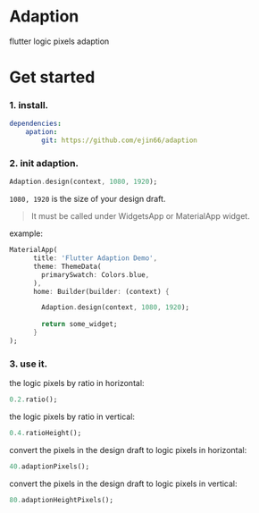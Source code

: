# Adaption

flutter logic pixels adaption

# Get started

### 1. install.

```yaml
dependencies:
	apation:
		git: https://github.com/ejin66/adaption
```



### 2. init adaption.

```dart
Adaption.design(context, 1080, 1920);
```

`1080, 1920` is the size of your design draft.

> It must be called under WidgetsApp or MaterialApp widget.

example:

```dart
MaterialApp(
      title: 'Flutter Adaption Demo',
      theme: ThemeData(
        primarySwatch: Colors.blue,
      ),
      home: Builder(builder: (context) {

      	Adaption.design(context, 1080, 1920);
        
        return some_widget;
      }
);
```



### 3. use it.

the logic pixels by ratio in horizontal:

```dart
0.2.ratio();
```


the logic pixels by ratio in vertical:

```dart
0.4.ratioHeight();
```

convert the pixels in the design draft to logic pixels in horizontal:

```dart
40.adaptionPixels();
```

convert the pixels in the design draft to logic pixels in vertical:

```dart
80.adaptionHeightPixels();
```


